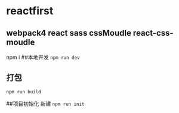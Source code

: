 # reactfirst

## webpack4  react  sass   cssMoudle  react-css-moudle

npm i
##本地开发
`npm run dev`
## 打包
`npm run build`

##项目初始化 新建
`npm run init`

